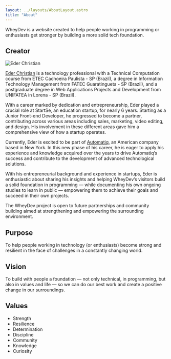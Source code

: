 ```yaml
---
layout: ../layouts/AboutLayout.astro
title: "About"
---
```


WheyDev is a website created to help people working in programming or enthusiasts get stronger by building a more solid tech foundation.

## Creator

<img src="/assets/eder-christian.jpg" alt="Eder Christian">

<a href="htts://ederchristian.com" target="_blank" rel="noopener noreferrer">Eder Christian</a> is a technology professional with a Technical Computation course from ETEC Cachoeira Paulista - SP (Brazil), a degree in Information Technology Management from FATEC Guaratingueta - SP (Brazil), and a postgraduate degree in Web Applications Projects and Development from UNIFATEA in Lorena - SP (Brazil).

With a career marked by dedication and entrepreneurship, Eder played a crucial role at StartSe, an education startup, for nearly 6 years. Starting as a Junior Front-end Developer, he progressed to become a partner, contributing across various areas including sales, marketing, video editing, and design. His involvement in these different areas gave him a comprehensive view of how a startup operates.

Currently, Eder is excited to be part of <a href="https://automatiq.com" target="_blank" rel="noopener noreferrer">Automatiq</a>, an American company based in New York. In this new phase of his career, he is eager to apply his experience and knowledge acquired over the years to drive Automatiq’s success and contribute to the development of advanced technological solutions.

With his entrepreneurial background and experience in startups, Eder is enthusiastic about sharing his insights and helping WheyDev’s visitors build a solid foundation in programming — while documenting his own ongoing studies to learn in public — empowering them to achieve their goals and succeed in their own projects.

The WheyDev project is open to future partnerships and community building aimed at strengthening and empowering the surrounding environment.

## Purpose

To help people working in technology (or enthusiasts) become strong and resilient in the face of challenges in a constantly changing world.

## Vision

To build with people a foundation — not only technical, in programming, but also in values and life — so we can do our best work and create a positive change in our surroundings.

## Values

- Strength
- Resilience
- Determination
- Discipline
- Community
- Knowledge
- Curiosity
